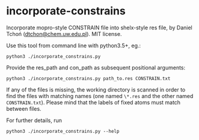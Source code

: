 # incorporate-constrains
Incorporate mopro-style CONSTRAIN file into shelx-style res file,
by Daniel Tchoń (dtchon@chem.uw.edu.pl). MIT license.

Use this tool from command line with python3.5+, eg.:

    python3 ./incorporate_constrains.py

Provide the res_path and con_path as subsequent positional arguments:

    python3 ./incorporate_constrains.py path_to.res CONSTRAIN.txt

If any of the files is missing, the working directory is scanned in order to
find the files with matching names (one named `\*.res` and the other named `CONSTRAIN.txt`).
Please mind that the labels of fixed atoms must match between files.

For further details, run

    python3 ./incorporate_constrains.py --help
